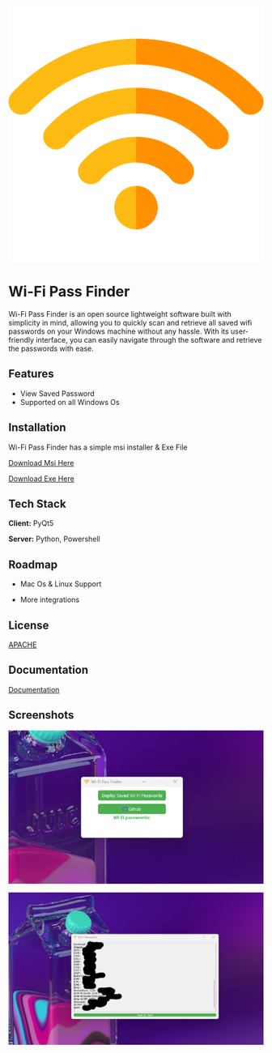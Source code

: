 
![Logo](Img/Logo.png)


# Wi-Fi Pass Finder

Wi-Fi Pass Finder is an open source  lightweight software  built with simplicity in mind, allowing you to quickly scan and retrieve all saved wifi passwords on your Windows machine without any hassle. With its user-friendly interface, you can easily navigate through the software and retrieve the passwords with ease.


## Features

- View Saved Password
- Supported on all Windows Os


## Installation

Wi-Fi Pass Finder has a simple  msi installer & Exe File

  [Download Msi Here](https://www.4sync.com/web/directDownload/gkEdgbgu/ugMOBc9H.aad1a773ad093447e71758acc4cd1455)

  [Download Exe Here](https://www.4sync.com/web/directDownload/qpZVykHO/ugMOBc9H.e353fb6bbbf4dfef01b6db56ce469118)


    
## Tech Stack

**Client:** PyQt5 

**Server:** Python, Powershell


## Roadmap

- Mac Os & Linux Support

- More integrations


## License

[APACHE](Licence)


## Documentation

[Documentation](documentation.txt)


## Screenshots

![App Screenshot](Img/1.png)

![App Screenshot](Img/2.png)
